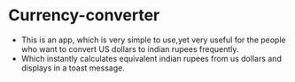 # Currency-converter
- This is an app, which is very simple to use,yet very useful for the people who want to convert US dollars to indian rupees frequently.
- Which instantly calculates equivalent indian rupees from us dollars and displays in a toast message.


